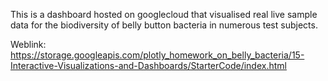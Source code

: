 This is a dashboard hosted on googlecloud that visualised real live sample data for the biodiversity of belly button bacteria in numerous test subjects.

Weblink: https://storage.googleapis.com/plotly_homework_on_belly_bacteria/15-Interactive-Visualizations-and-Dashboards/StarterCode/index.html
